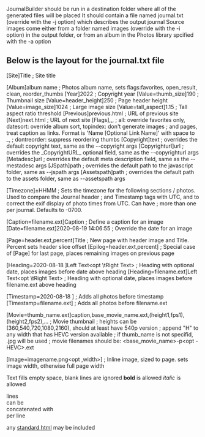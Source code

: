 JournalBuilder should be run in a destination folder where all of the generated files will be placed
It should contain a file named journal.txt (override with the -j option) which describes the output journal
Source images come either from a folder named images (override with the -i option) in the output folder, or
from an album in the Photos library spcified with the -a option

Below is the layout for the journal.txt file
--------------------------------------------------------------------------------
[Site]Title                                         ; Site title

<Optional>
[Album]album name                                   ; Photos album name, sets flags:favorites, open_result, clean, reorder_thumbs
[Year]2022                                          ; Copyright year
[Value=thumb_size]190                               ; Thumbnail size
[Value=header_height]250                            ; Page header height
[Value=image_size]1024                              ; Large image size
[Value=tall_aspect]1.15                             ; Tall aspect ratio threshold
[Previous]previous.html                             ; URL of previous site
[Next]next.html                                     ; URL of next site
[Flags]<opt all>,<opt datesort>,<opt topindex>,     ; all: override favorites only, datesort: override album sort, topindex: don't generate images
       <opt dontreorder>                            ; and pages, treat caption as links. Format is 'Name [Optional Link Name]' with space to _,
                                                    ; dontreorder: suppress reordering thumbs
[Copyright]text                                     ; overrides the default copyright text, same as the --copyright args
[Copyrighturl]url                                   ; overrides the _CopyrightURL_ optional field, same as the --copyrighturl args
[Metadesc]url                                       ; overrides the default meta description field, same as the --mestadesc args
[JSpath]path                                        ; overrides the default path to the javascript folder, same as --jspath args
[Assetspath]path                                    ; overrides the default path to the assets folder, same as --assetspath args
</Optional>

[Timezone]±HHMM                                     ; Sets the timezone for the following sections / photos. Used to compare the Journal header
                                                    ; and Timestamp tags with UTC, and to correct the exif display of photo times from UTC. Can have
                                                    ; more than one per journal.  Defaults to -0700.

[Caption=filename.ext]Caption                       ; Define a caption for an image
[Date=filename.ext]2020-08-19 14:06:55              ; Override the date for an image

[Page=header.ext,percent]Title                      ; New page with header image and Title. Percent sets header slice offset
[Epilog=header.ext,percent]                         ; Special case of [Page] for last page, places remaining images on previous page

[Heading=2020-08-18 <opt HH:MM>]Left Text<opt \tRight Text>     ; Heading with optional date, places images before date above heading
[Heading=filename.ext]Left Text<opt \tRight Text>   ; Heading with optional date, places images before filename.ext above heading

[Timestamp=2020-08-18 <opt HH:MM>]                  ; Adds all photos before timestamp
[Timestamp=filename.ext]                            ; Adds all photos before filename.ext

[Movie=thumb_name.ext]caption,base_movie_name.ext,(height1,fps1),(height2,fps2),...   ; Movie thumbnail
                                                    ; heights can be (360,540,720,1080,2160), should at least have 540p version
                                                    ; append "H" to any width that has HEVC version available
                                                    ; if thumb_name is not specifid, <caption>.jpg will be used
                                                    ; movie filenames should be: <base_movie_name>-<height>p<rate><opt -HEVC>.ext

[Image=imagename.png<opt ,width>]                   ; Inline image, sized to page. <width> sets image width, otherwise full page width

Text fills empty space, blank lines are ignored
<b>bold</b> is allowed
<i>italic</i> is allowed

lines<br>
can be<br>
concatenated with<br>
per line

any <a href="linked_page.html">standard html</a> may be included
